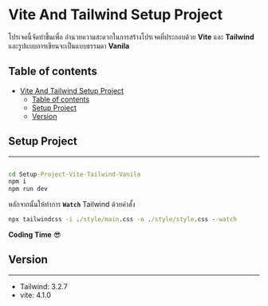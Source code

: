 # Vite And Tailwind Setup Project

โปรเจคนี้จัดทำขึ้นเพื่อ อำนวยความสะดวกในการสร้างโปรเจคที่ประกอบด้วย **Vite** และ **Tailwind** และรูปแบบการเขียนจะเป็นแบบธรรมดา **Vanila**

## Table of contents

- [Vite And Tailwind Setup Project](#vite-and-tailwind-setup-project)
  - [Table of contents](#table-of-contents)
  - [Setup Project](#setup-project)
  - [Version](#version)

## Setup Project

---

```cmd

cd Setup-Project-Vite-Tailwind-Vanila
npm i
npm run dev
```

หลักจากนั้นให้ทำการ **`Watch`** Tailwind ด้วยคำสั้ง

```cmd
npx tailwindcss -i ./style/main.css -o ./style/style.css --watch
```

**Coding Time** 😎

## Version

---

- Tailwind: 3.2.7
- vite: 4.1.0
